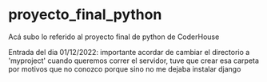 # proyecto_final_python
Acá subo lo referido al proyecto final de python de CoderHouse

Entrada del dia 01/12/2022:
                        importante acordar de cambiar el directorio a 'myproject' cuando queremos correr el servidor, tuve que crear esa carpeta por motivos que no conozco porque sino no me dejaba instalar django